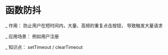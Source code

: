 # 函数防抖
\_ 作用：
    防止用户在短时间内，大量、高频的重复点击按钮，
    导致触发大量请求

\_ 应用场景：
    例如用户注册

\_ 知识点：
    setTimeout / clearTimeout